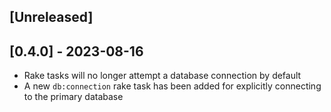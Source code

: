 ## [Unreleased]

## [0.4.0] - 2023-08-16

- Rake tasks will no longer attempt a database connection by default
- A new `db:connection` rake task has been added for explicitly connecting to the primary database
